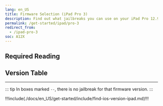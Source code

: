 ```yaml
---
lang: en_US
title: Firmware Selection (iPad Pro 3)
description: Find out what jailbreaks you can use on your iPad Pro 12.9" 3rd Generation or iPad Pro 11" 1st Generation
permalink: /get-started/ipad/pro-3
redirect_from:
  - /ipad-pro-3
soc: A12X
---
```


## Required Reading

<readingTable deviceOS="iPadOS" minVer="13.0" maxVer="13.7"/>

## Version Table

<versionTable soc="A12X" minVer="12"/>

---

::: tip
In boxes marked `--`, there is no jailbreak for that firmware version.
:::

!!!include(./docs/en_US/get-started/include/find-ios-version-ipad.md)!!!
